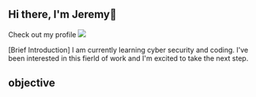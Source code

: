 ## Hi there, I'm Jeremy👋
Check out my profile
<a href="https://www.linkedin.com/in/jeremy-korman-a4b470312"><img src="https://img.shields.io/badge/-LinkedIn-0072b1?&stlye=for-the-badge&logo=linkedin&logoColor=white" /></a>

[Brief Introduction]
I am currently learning cyber security and coding. I've been interested in this fierld of work and I'm excited to take the next step.

## objective 

<!--
**J-korman/J-korman** is a ✨ _special_ ✨ repository because its `README.md` (this file) appears on your GitHub profile.

Here are some ideas to get you started:

- 🔭 I’m currently working on ...
- 🌱 I’m currently learning ...
- 👯 I’m looking to collaborate on ...
- 🤔 I’m looking for help with ...
- 💬 Ask me about ...
- 📫 How to reach me: ...
- 😄 Pronouns: ...
- ⚡ Fun fact: ...
-->
